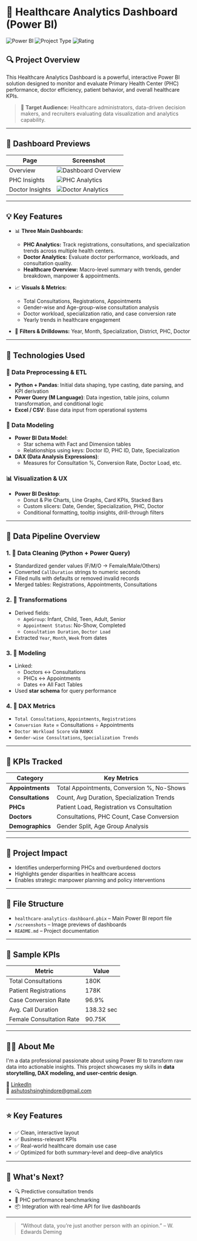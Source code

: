 # 🏥 Healthcare Analytics Dashboard (Power BI)

![Power BI](https://img.shields.io/badge/Built%20with-Power%20BI-yellow?style=for-the-badge)
![Project Type](https://img.shields.io/badge/Type-Dashboard-blueviolet?style=for-the-badge)
![Rating](https://img.shields.io/badge/Rating-9.5%2F10-brightgreen?style=for-the-badge)

## 🔍 Project Overview

This Healthcare Analytics Dashboard is a powerful, interactive Power BI solution designed to monitor and evaluate Primary Health Center (PHC) performance, doctor efficiency, patient behavior, and overall healthcare KPIs.

> 🎯 **Target Audience:** Healthcare administrators, data-driven decision makers, and recruiters evaluating data visualization and analytics capability.

---

## 📸 Dashboard Previews
|  Page | Screenshot |
|----------|--------------|
| Overview |![Dashboard Overview](02_Screenshots/healthcare-analytics-dashboard_Overview.jpg) |
| PHC Insights | ![PHC Analytics](02_Screenshots/healthcare-analytics-dashboard_PHC-Analytics.jpg)  |
| Doctor Insights | ![Doctor Analytics](02_Screenshots/healthcare-analytics-dashboard_Dr-Analytics.jpg)  |

---

## 💡 Key Features

- 📊 **Three Main Dashboards:**
  - **PHC Analytics:** Track registrations, consultations, and specialization trends across multiple health centers.
  - **Doctor Analytics:** Evaluate doctor performance, workloads, and consultation quality.
  - **Healthcare Overview:** Macro-level summary with trends, gender breakdown, manpower & appointments.

- 📈 **Visuals & Metrics:**
  - Total Consultations, Registrations, Appointments
  - Gender-wise and Age-group-wise consultation analysis
  - Doctor workload, specialization ratio, and case conversion rate
  - Yearly trends in healthcare engagement

- 📍 **Filters & Drilldowns:** Year, Month, Specialization, District, PHC, Doctor

---

## 🧠 Technologies Used

### 🧠 Data Preprocessing & ETL
- **Python + Pandas**: Initial data shaping, type casting, date parsing, and KPI derivation
- **Power Query (M Language)**: Data ingestion, table joins, column transformation, and conditional logic
- **Excel / CSV**: Base data input from operational systems

### 📐 Data Modeling
- **Power BI Data Model**:
  - Star schema with Fact and Dimension tables
  - Relationships using keys: Doctor ID, PHC ID, Date, Specialization
- **DAX (Data Analysis Expressions)**:
  - Measures for Consultation %, Conversion Rate, Doctor Load, etc.

### 📊 Visualization & UX
- **Power BI Desktop**:
  - Donut & Pie Charts, Line Graphs, Card KPIs, Stacked Bars
  - Custom slicers: Date, Gender, Specialization, PHC, Doctor
  - Conditional formatting, tooltip insights, drill-through filters

---

## 🔄 Data Pipeline Overview

### 1. 🧼 Data Cleaning (Python + Power Query)
- Standardized gender values (F/M/O → Female/Male/Others)
- Converted `CallDuration` strings to numeric seconds
- Filled nulls with defaults or removed invalid records
- Merged tables: Registrations, Appointments, Consultations

### 2. 🧮 Transformations
- Derived fields:
  - `AgeGroup`: Infant, Child, Teen, Adult, Senior
  - `Appointment Status`: No-Show, Completed
  - `Consultation Duration`, `Doctor Load`
- Extracted `Year`, `Month`, `Week` from dates

### 3. 🔗 Modeling
- Linked:
  - Doctors ↔ Consultations
  - PHCs ↔ Appointments
  - Dates ↔ All Fact Tables
- Used **star schema** for query performance

### 4. 📐 DAX Metrics
- `Total Consultations`, `Appointments`, `Registrations`
- `Conversion Rate` = Consultations ÷ Appointments
- `Doctor Workload Score` via `RANKX`
- `Gender-wise Consultations`, `Specialization Trends`

---

## 🎯 KPIs Tracked

| Category          | Key Metrics                                 |
|-------------------|---------------------------------------------|
| **Appointments**  | Total Appointments, Conversion %, No-Shows  |
| **Consultations** | Count, Avg Duration, Specialization Trends  |
| **PHCs**          | Patient Load, Registration vs Consultation  |
| **Doctors**       | Consultations, PHC Count, Case Conversion   |
| **Demographics**  | Gender Split, Age Group Analysis            |

---

## 📌 Project Impact

- Identifies underperforming PHCs and overburdened doctors
- Highlights gender disparities in healthcare access
- Enables strategic manpower planning and policy interventions

---

## 📂 File Structure

- `healthcare-analytics-dashboard.pbix` – Main Power BI report file
- `/screenshots` – Image previews of dashboards
- `README.md` – Project documentation

---

## 🧪 Sample KPIs

| Metric                   | Value      |
|--------------------------|------------|
| Total Consultations      | 180K       |
| Patient Registrations    | 178K       |
| Case Conversion Rate     | 96.9%      |
| Avg. Call Duration       | 138.32 sec |
| Female Consultation Rate | 90.75K     |

---

## 👨‍💼 About Me

I'm a data professional passionate about using Power BI to transform raw data into actionable insights. This project showcases my skills in **data storytelling, DAX modeling, and user-centric design**.

🔗 [LinkedIn](https://www.linkedin.com/in/ashutoshsinghindore)  
📧 ashutoshsinghindore@gmail.com

---

## ⭐ Key Features

- ✅ Clean, interactive layout
- ✅ Business-relevant KPIs
- ✅ Real-world healthcare domain use case
- ✅ Optimized for both summary-level and deep-dive analytics

---

## 🧩 What's Next?

- 🔍 Predictive consultation trends
- 📌 PHC performance benchmarking
- 📦 Integration with real-time API for live dashboards

---

> “Without data, you’re just another person with an opinion.” – W. Edwards Deming

